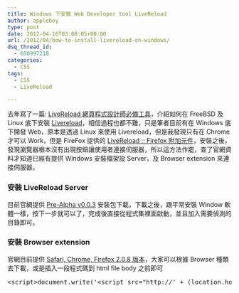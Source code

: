 ```yaml
---
title: Windows 下安裝 Web Developer tool LiveReload
author: appleboy
type: post
date: 2012-04-16T03:08:05+00:00
url: /2012/04/how-to-install-livereload-on-windows/
dsq_thread_id:
  - 650997218
categories:
  - CSS
tags:
  - CSS
  - LiveReload

---
```

去年寫了一篇: <a href="http://blog.wu-boy.com/2011/10/how-to-install-livereload/" target="_blank">LiveReload 網頁程式設計師必備工具</a>，介紹如何在 FreeBSD 及 Linux 底下安裝 <a href="http://livereload.com/" target="_blank">Livereload</a>，相信過程也都不難，只是筆者目前有在 Windows 底下開發 Web，原本是透過 Linux 來使用 Livereload，但是我發現只有在 Chrome 才可以 Work，但是 FireFox 提供的 <a href="https://addons.mozilla.org/zh-tw/firefox/addon/livereload/" target="_blank">LiveReload :: Firefox 附加元件</a>，安裝之後，發現瀏覽器根本沒有出現按鈕讓使用者連接伺服器，所以這方法作罷，查了官網資料才知道已經有提供 Windows 安裝檔架設 Server，及 Browser extension 來連接伺服器。

<!--more-->

### 安裝 LiveReload Server

目前官網提供 <a href="http://download.livereload.com/LiveReload-0.0.3-Setup.exe" target="_blank">Pre-Alpha v0.0.3</a> 安裝包下載，下載之後，跟平常安裝 Window 軟體一樣，按下一步就可以了，完成後直接從程式集裡面啟動，並且加入需要偵測的目錄即可。

### 安裝 Browser extension

官網目前提供 <a href="http://help.livereload.com/kb/general-use/browser-extensions" target="_blank">Safari, Chrome, Firefox 2.0.8 版本</a>，大家可以根據 Browser 種類去下載，或是插入一段程式碼到 html file body 之前即可 

<pre class="brush: jscript; title: ; notranslate" title="">&lt;script&gt;document.write('&lt;script src="http://' + (location.host || 'localhost').split(':')[0] + ':35729/livereload.js?snipver=1"&gt;&lt;/' + 'script&gt;')&lt;/script&gt;</pre>